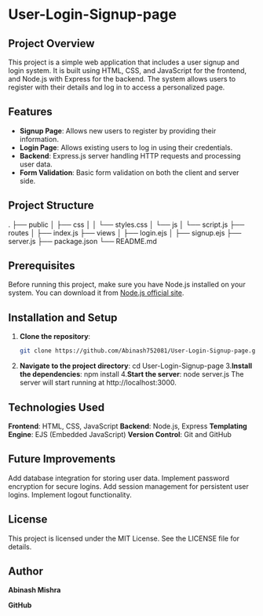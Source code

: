 # User-Login-Signup-page

## Project Overview
This project is a simple web application that includes a user signup and login system. It is built using HTML, CSS, and JavaScript for the frontend, and Node.js with Express for the backend. The system allows users to register with their details and log in to access a personalized page.

## Features
- **Signup Page**: Allows new users to register by providing their information.
- **Login Page**: Allows existing users to log in using their credentials.
- **Backend**: Express.js server handling HTTP requests and processing user data.
- **Form Validation**: Basic form validation on both the client and server side.

## Project Structure

. ├── public │ ├── css │ │ └── styles.css │ └── js │ └── script.js ├── routes │ ├── index.js ├── views │ ├── login.ejs │ ├── signup.ejs ├── server.js ├── package.json └── README.md


## Prerequisites
Before running this project, make sure you have Node.js installed on your system. You can download it from [Node.js official site](https://nodejs.org/).

## Installation and Setup
1. **Clone the repository**:
   ```bash
   git clone https://github.com/Abinash752081/User-Login-Signup-page.git
2. **Navigate to the project directory**:
   cd User-Login-Signup-page
3.**Install the dependencies**:
   npm install
4.**Start the server**:
   node server.js
  The server will start running at http://localhost:3000.

## Technologies Used
 **Frontend**: HTML, CSS, JavaScript
 **Backend**: Node.js, Express
 **Templating Engine**: EJS (Embedded JavaScript)
 **Version Control**: Git and GitHub
 
## Future Improvements
Add database integration for storing user data.
Implement password encryption for secure logins.
Add session management for persistent user logins.
Implement logout functionality.

## License
This project is licensed under the MIT License. See the LICENSE file for details.

## Author
 **Abinash Mishra**

**GitHub**
